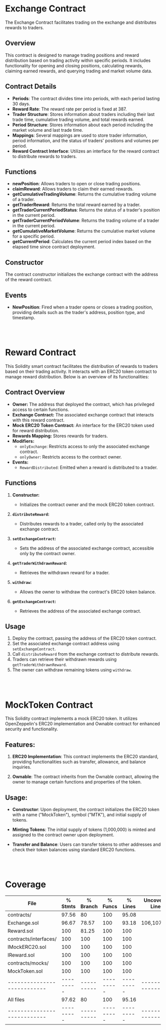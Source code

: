 # Exchange Contract

The Exchange Contract facilitates trading on the exchange and distributes rewards to traders.

## Overview

This contract is designed to manage trading positions and reward distribution based on trading activity within specific periods. It includes functionality for opening and closing positions, calculating rewards, claiming earned rewards, and querying trading and market volume data.

## Contract Details

- **Periods**: The contract divides time into periods, with each period lasting 30 days.
- **Reward Rate**: The reward rate per period is fixed at 387.
- **Trader Structure**: Stores information about traders including their last trade time, cumulative trading volume, and total rewards earned.
- **Period Structure**: Stores information about each period including the market volume and last trade time.
- **Mappings**: Several mappings are used to store trader information, period information, and the status of traders' positions and volumes per period.
- **Reward Contract Interface**: Utilizes an interface for the reward contract to distribute rewards to traders.

## Functions

- **newPosition**: Allows traders to open or close trading positions.
- **claimReward**: Allows traders to claim their earned rewards.
- **getCumulativeTradingVolume**: Returns the cumulative trading volume of a trader.
- **getTraderReward**: Returns the total reward earned by a trader.
- **getTraderCurrentPeriodStatus**: Returns the status of a trader's position in the current period.
- **getTraderCurrentPeriodVolume**: Returns the trading volume of a trader in the current period.
- **getCumulativeMarketVolume**: Returns the cumulative market volume for a specific period.
- **getCurrentPeriod**: Calculates the current period index based on the elapsed time since contract deployment.

## Constructor

The contract constructor initializes the exchange contract with the address of the reward contract.

## Events

- **NewPosition**: Fired when a trader opens or closes a trading position, providing details such as the trader's address, position type, and timestamp.

<br><br>

# Reward Contract

This Solidity smart contract facilitates the distribution of rewards to traders based on their trading activity. It interacts with an ERC20 token contract to manage reward distribution. Below is an overview of its functionalities:

## Contract Overview

- **Owner:** The address that deployed the contract, which has privileged access to certain functions.
- **Exchange Contract:** The associated exchange contract that interacts with this reward contract.
- **Mock ERC20 Token Contract:** An interface for the ERC20 token used for reward distribution.
- **Rewards Mapping:** Stores rewards for traders.
- **Modifiers:**
  - `onlyExchange`: Restricts access to only the associated exchange contract.
  - `onlyOwner`: Restricts access to the contract owner.
- **Events:**
  - `RewardDistributed`: Emitted when a reward is distributed to a trader.

## Functions

1. **Constructor:**

   - Initializes the contract owner and the mock ERC20 token contract.

2. **`distributeReward`:**

   - Distributes rewards to a trader, called only by the associated exchange contract.

3. **`setExchangeContract`:**

   - Sets the address of the associated exchange contract, accessible only by the contract owner.

4. **`getTraderWithdrawnReward`:**

   - Retrieves the withdrawn reward for a trader.

5. **`withdraw`:**

   - Allows the owner to withdraw the contract's ERC20 token balance.

6. **`getExchangeContract`:**
   - Retrieves the address of the associated exchange contract.

## Usage

1. Deploy the contract, passing the address of the ERC20 token contract.
2. Set the associated exchange contract address using `setExchangeContract`.
3. Call `distributeReward` from the exchange contract to distribute rewards.
4. Traders can retrieve their withdrawn rewards using `getTraderWithdrawnReward`.
5. The owner can withdraw remaining tokens using `withdraw`.

<br><br>

# MockToken Contract

This Solidity contract implements a mock ERC20 token. It utilizes OpenZeppelin's ERC20 implementation and Ownable contract for enhanced security and functionality.

## Features:

1. **ERC20 Implementation**: This contract implements the ERC20 standard, providing functionalities such as transfer, allowance, and balance inquiries.

2. **Ownable**: The contract inherits from the Ownable contract, allowing the owner to manage certain functions and properties of the token.

## Usage:

- **Constructor**: Upon deployment, the contract initializes the ERC20 token with a name ("MockToken"), symbol ("MTK"), and initial supply of tokens.

- **Minting Tokens**: The initial supply of tokens (1,000,000) is minted and assigned to the contract owner upon deployment.

- **Transfer and Balance**: Users can transfer tokens to other addresses and check their token balances using standard ERC20 functions.

<br><br>

# Coverage

| File                        | % Stmts   | % Branch   | % Funcs   | % Lines   | Uncovered Lines   |
| --------------------------- | --------- | ---------- | --------- | --------- | ----------------- |
| contracts/                  | 97.56     | 80         | 100       | 95.08     |                   |
| Exchange.sol                | 96.67     | 78.57      | 100       | 93.18     | 106,107,108       |
| Reward.sol                  | 100       | 81.25      | 100       | 100       |                   |
| contracts/interfaces/       | 100       | 100        | 100       | 100       |                   |
| IMockERC20.sol              | 100       | 100        | 100       | 100       |                   |
| IReward.sol                 | 100       | 100        | 100       | 100       |                   |
| contracts/mocks/            | 100       | 100        | 100       | 100       |                   |
| MockToken.sol               | 100       | 100        | 100       | 100       |                   |
| --------------------------- | --------- | ---------- | --------- | --------- | ----------------- |
| All files                   | 97.62     | 80         | 100       | 95.16     |                   |
| --------------------------- | --------- | ---------- | --------- | --------- | ----------------- |
